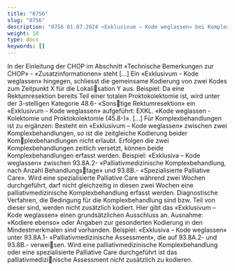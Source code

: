 ```yaml
---
title: "0756"
slug: "0756"
description: "0756 01.07.2024 «Exklusivum – Kode weglassen» bei Komplexbehandlungen"
weight: 10
type: docs
keywords: []
---
```


In der Einleitung der CHOP im Abschnitt «Technische Bemerkungen zur CHOP» - «Zusatzinformationen» steht
[…]
Ein «Exklusivum - Kode weglassen» hingegen, schliesst die gemeinsame Kodierung von zwei Kodes zum Zeitpunkt X für die Lokalisation Y aus.
Beispiel: Da eine Rektumresektion bereits Teil einer totalen Proktokolektomie ist, wird unter der 3-stelligen Kategorie 48.6- «Sonstige Rektumresektion» ein «Exklusivum - Kode weglassen» aufgeführt: EXKL. «Kode weglassen - Kolektomie und Proktokolektomie 
(45.8-)».
[…]
Für Komplexbehandlungen ist zu ergänzen:
Besteht ein «Exklusivum – Kode weglassen» zwischen zwei Komplexbehandlungen, so ist die zeitgleiche Kodierung beider Komplexbehandlungen nicht erlaubt. Erfolgen die zwei Komplexbehandlungen zeitlich versetzt, können beide Komplexbehandlungen 
erfasst werden.
Beispiel: «Exklusiva – Kode weglassen» zwischen 93.8A.2- «Palliativmedizinische Komplexbehandlung, nach Anzahl Behandlungstage» und 93.8B.- «Spezialisierte Palliative Care». Wird eine spezialisierte Palliative Care während zwei Wochen durchgeführt, darf
nicht gleichzeitig in diesen zwei Wochen eine palliativmedizinische Komplexbehandlung erfasst werden.
Diagnostische Verfahren, die Bedingung für die Komplexbehandlung sind bzw. Teil von dieser sind, werden nicht zusätzlich kodiert. 
Hier gibt das «Exklusivum – Kode weglassen» einen grundsätzlichen Ausschluss an. Ausnahme: «Kodiere ebenso» oder Angaben 
zur gesonderten Kodierung in den Mindestmerkmalen sind vorhanden.
Beispiel: «Exklusiva – Kode weglassen» unter 93.8A.1- «Palliativmedizinische Assessment», die auf 93.8A.2- und 93.8B.- verweisen. Wird eine palliativmedizinische Komplexbehandlung oder eine spezialisierte Palliative Care durchgeführt ist das palliativmedizinische Assessment nicht zusätzlich zu kodieren.